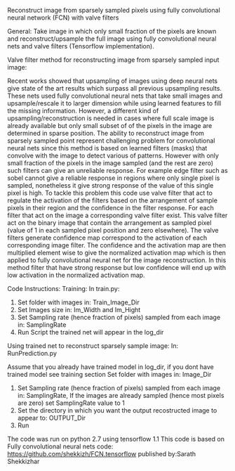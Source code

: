 Reconstruct image from sparsely sampled pixels using fully convolutional neural network (FCN) with valve filters

General:
Take image in which only small fraction of the pixels are known and reconstruct/upsample the full image using fully convolutional neural nets and valve filters (Tensorflow implementation).
 

Valve filter method for reconstructing image from sparsely sampled input image: 

Recent works showed that upsampling of images using deep neural nets give state of the art results which surpass all previous upsampling results. These nets used fully convolutional neural nets that take small images and upsample/rescale it  to larger dimension while using learned features to fill the missing information. 
However, a different kind of upsampling/reconstruction is needed in cases where full scale image is already available but only small subset of of the pixels in the image are determined in sparse position. The ability to reconstruct image from sparsely sampled point represent challenging problem for convolutional neural nets since this method is based on learned filters (masks) that convolve with the image to detect various of patterns. However with only small fraction of the pixels in the image sampled (and the rest are zero) such filters can give an unreliable response. For example edge filter such as sobel cannot give a reliable response in regions where only single pixel is sampled, nonetheless it give strong response of the value of this single pixel is high. To tackle this problem this code use  valve filter that act to regulate the activation of the filters based on the arrangement of sample pixels in their region and the confidence in the filter response. For each filter that act on the image a corresponding valve filter exist. This valve filter act on the binary image that  contain the arrangement as sampled pixel (value of 1 in each sampled pixel position  and zero elsewhere). The valve filters generate confidence map correspond to the activation of each corresponding image filter. The confidence and the activation map are then multiplied element wise to give the normalized activation map which is then applied to fully convolutional neural net for the image reconstruction.  In this method filter that have strong response but low confidence will end up with low activation in the normalized activation map.


Code Instructions:
Training: 
In train.py:
1) Set folder with  images in: Train_Image_Dir
2) Set Images size in: Im_Width and Im_Hight
3) Set Sampling rate (hence fraction of pixels) sampled from each image in: SamplingRate
4) Run Script the trained net will appear in the log_dir 
 
Using trained net to reconstruct sparsely sample image:
In: RunPrediction.py
 
Assume that you already have trained model in log_dir, if you dont have trained model see training section
Set folder with  images in: Image_Dir
1) Set Sampling rate (hence fraction of pixels) sampled from each image in: SamplingRate, If the images are already sampled (hence most pixels are zero) set SamplingRate value to 1
2) Set the directory in which you want the output recostructed image to appear to: OUTPUT_Dir
3) Run
 
 
The code was run on python 2.7 using tensorflow 1.1
This code is based on Fully convolutional neural nets code: https://github.com/shekkizh/FCN.tensorflow
 published by:Sarath Shekkizhar
 
 
 
 


